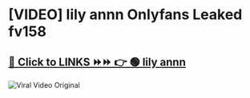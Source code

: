 
 # [VIDEO] lily annn Onlyfans Leaked fv158

## <h2><a href="https://clipsfans.com/lily_annn&ref=git">🔗 Click to LINKS ⏩⏩ 👉 🟢 lily annn </a></h2>

<a href="https://clipsfans.com/lily_annn&ref=git" rel="nofollow" data-target="animated-image.originalLink"><img src="https://i.ibb.co.com/xMMVF88/686577567.gif" alt="Viral Video Original" style="max-width: 100%; display: inline-block;" data-target="animated-image.originalImage"></a>

